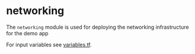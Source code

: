 # networking
The `networking` module is used for deploying the networking infrastructure for the demo app

For input variables see [variables.tf](variables.tf).